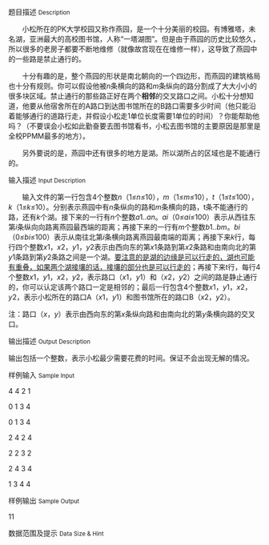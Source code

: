 <div class="panel panel-default">
<div class="area-title">
<span>
题目描述
<small>Description</small>
</span></div>
<div class="panel-body">

<p>       小松所在的PK大学校园又称作燕园，是一个十分美丽的校园。有博雅塔，未名湖，亚洲最大的高校图书馆，人称“一塔湖图”。但是由于燕园的历史比较悠久，所以很多的老房子都要不断地维修（就像故宫现在在维修一样），这导致了燕园中的一些路是禁止通行的。</p>
<p>       十分有趣的是，整个燕园的形状是南北朝向的一个四边形，而燕园的建筑格局也十分有规则。你可以假设他被<em>n</em>条横向的路和<em>m</em>条纵向的路分割成了大大小小的很多块区域。禁止通行的那些路正好在两个<strong>相邻</strong>的交叉路口之间。小松十分想知道，他要从他宿舍所在的A路口到达图书馆所在的B路口需要多少时间（他只能沿着能够通行的道路行走，并假设小松走1单位长度需要1单位的时间）？你能帮助他吗？（不要误会小松如此勤奋要去图书馆看书，小松去图书馆的主要原因是那里是全校PPMM最多的地方）。</p>
<p>       另外要说的是，燕园中还有很多的地方是湖。所以湖所占的区域也是不能通行的。</p>

</div>
</div>

<div class="panel panel-default">
<div class="area-title">
<span>
输入描述
<small>Input Description</small>
</span></div>
<div class="panel-body">
<p>       输入文件的第一行包含4个整数<em>n</em>（1<em>≤n</em><em>≤</em>10），<em>m</em>（1<em>≤m</em><em>≤</em>10），<em>t</em>（1<em>≤t</em><em>≤</em>100），<em>k</em>（1<em>≤k</em><em>≤</em>10）。分别表示燕园中有<em>n</em>条纵向的路和<em>m</em>条横向的路，t条不能通行的路，还有<em>k</em>个湖。接下来的一行有<em>n</em>个整数<em>a</em>1<em>..an</em>。<em>ai</em>（0<em>≤</em><em>ai</em><em>≤</em>100）表示从西往东第<em>i</em>条纵向向路离燕园最西端的距离；再接下来的一行有<em>m</em>个整数<em>b</em>1<em>..bm</em>。<em>bi</em>（0<em>≤bi</em><em>≤</em>100）表示从南往北第<em>i</em>条横向路离燕园最南端的距离；再接下来<em>k</em>行，每行四个整数<em>x</em>1，<em>x</em>2，<em>y</em>1，<em>y</em>2表示由西向东的第<em>x</em>1条路到第<em>x</em>2条路和由南向北的第<em>y</em>1条路到第<em>y</em>2条路之间是一个湖。<span style="text-decoration: underline;">要注意的是湖的边缘是可以行走的，湖也可能有重叠，如果两个湖接壤的话，接壤的部分也是可以行走的</span>；再接下来t行，每行4个整数<em>x</em>1，<em>y</em>1，<em>x</em>2，<em>y</em>2，表示路口（<em>x</em>1，<em>y</em>1）和（<em>x</em>2，<em>y</em>2）之间的路是静止通行的，你可以认定该两个路口一定是相邻的；最后一行包含4个整数<em>x</em>1，<em>y</em>1，<em>x</em>2，<em>y</em>2，表示小松所在的路口A（<em>x</em>1，<em>y</em>1）和图书馆所在的路口B（<em>x</em>2，<em>y</em>2）。</p>
<p>注：路口（<em>x</em>，<em>y</em>）表示由西向东的第<em>x</em>条纵向路和由南向北的第<em>y</em>条横向路的交叉口。</p>

</div>
</div>
<div  class="panel panel-default">
<div class="area-title">
<span>
输出描述
<small>Output Description</small>
</span></div>
<div class="panel-body">

<p>输出包括一个整数，表示小松最少需要花费的时间。保证不会出现无解的情况。</p>

</div>
</div>


<div class="panel panel-default">
<div class="area-title">
<span>
样例输入
<small>Sample Input</small>
</span></div>
<div class="panel-body">
<p>4 4 2 1</p>
<p>0 1 3 4</p>
<p>0 1 3 4</p>
<p>2 4 2 4</p>
<p>2 2 3 2</p>
<p>2 4 3 4</p>
<p>1 3 4 4</p>

</div>
</div>

<div class="panel panel-default">
<div class="area-title">
<span>
样例输出
<small>Sample Output</small>
</span></div>
<div class="panel-body">
<p>11</p>

</div>
</div>

<div class="panel panel-default">
<div class="area-title">
<span>
数据范围及提示
<small>Data Size & Hint</small>
</span></div>
<div class="panel-body">

</div>
</div>